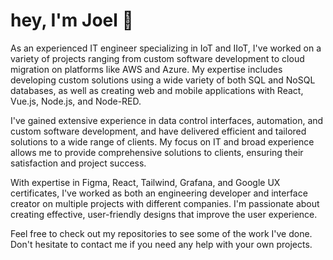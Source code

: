 
  <h1>hey, I'm Joel &#x1F44B;</h1>
As an experienced IT engineer specializing in IoT and IIoT, I've worked on a variety of projects ranging from custom software development to cloud migration on platforms like AWS and Azure. My expertise includes developing custom solutions using a wide variety of both SQL and NoSQL databases, as well as creating web and mobile applications with React, Vue.js, Node.js, and Node-RED.

I've gained extensive experience in data control interfaces, automation, and custom software development, and have delivered efficient and tailored solutions to a wide range of clients. My focus on IT and broad experience allows me to provide comprehensive solutions to clients, ensuring their satisfaction and project success.

With expertise in Figma, React, Tailwind, Grafana, and Google UX certificates, I've worked as both an engineering developer and interface creator on multiple projects with different companies. I'm passionate about creating effective, user-friendly designs that improve the user experience.

Feel free to check out my repositories to see some of the work I've done. Don't hesitate to contact me if you need any help with your own projects.
